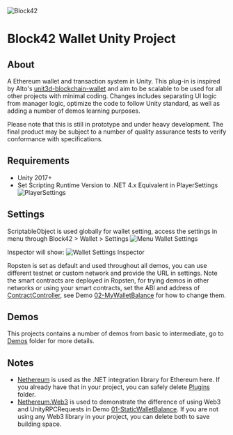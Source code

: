![Block42](http://assets.block42.world/images/icons/block42_logo_200.png)

# Block42 Wallet Unity Project

## About
A Ethereum wallet and transaction system in Unity. This plug-in is inspired by Alto's [unit3d-blockchain-wallet](https://github.com/alto-io/unity3d-blockchain-wallet) and aim to be scalable to be used for all other projects with minimal coding. Changes includes separating UI logic from manager logic, optimize the code to follow Unity standard, as well as adding a number of demos learning purposes.

Please note that this is still in prototype and under heavy development. The final product may be subject to a number of quality assurance tests to verify conformance with specifications.

## Requirements
- Unity 2017+
- Set Scripting Runtime Version to .NET 4.x Equivalent in PlayerSettings
![PlayerSettings](Assets/Block42/Wallet/Documents/00_playersettings.png)

## Settings
ScriptableObject is used globally for wallet setting, access the settings in menu through Block42 > Wallet > Settings
![Menu Wallet Settings](Assets/Block42/Wallet/Documents/01_menu_wallet_settings.png)

Inspector will show:
![Wallet Settings Inspector](Assets/Block42/Wallet/Documents/02_wallet_settings_inspector.png)

Ropsten is set as default and used throughout all demos, you can use different testnet or custom network and provide the URL in settings. Note the smart contracts are deployed in Ropsten, for trying demos in other networks or using your smart contracts, set the ABI and address of [ContractController](Assets/Block42/Wallet/Scripts/Contracts/ContractController.cs), see Demo [02-MyWalletBalance](Assets/Block42/Wallet/Demos/02-MyWalletBalance) for how to change them.

## Demos
This projects contains a number of demos from basic to intermediate, go to [Demos](Assets/Block42/Wallet/Demos) folder for more details.


## Notes
- [Nethereum](https://github.com/Nethereum/Nethereum) is used as the .NET integration library for Ethereum here. If you already have that in your project, you can safely delete [Plugins](Assets/Block42/Plugins) folder. 
- [Nethereum.Web3](Assets/Block42/Plugins/Nethereum/Nethereum.Web3.dll) is used to demonstrate the difference of using Web3 and UnityRPCRequests in Demo [01-StaticWalletBalance](Assets/Block42/Wallet/Demos/01-StaticWalletBalance). If you are not using any Web3 library in your project, you can delete both to save building space.